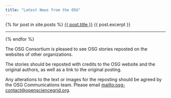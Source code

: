 ```yaml
---
title: "Latest News from the OSG"
---
```



{% for post in site.posts %}
<a href="{{ post.url }}">{{ post.title }}</a>
{{ post.excerpt }}
<hr/>
{% endfor %}

The OSG Consortium is pleased to see OSG stories reposted on the websites of other organizations.

The stories should be reposted with credits to the OSG website and the original authors, as well as a link to the original posting.

Any alterations to the text or images for the reposting should be agreed by the OSG Communications team.  Please email <mailto:osg-contact@opensciencegrid.org>.


